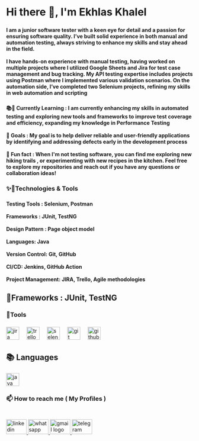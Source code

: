 <h1 align="left">Hi there 👋, I'm Ekhlas Khalel</h1>

###

<h4 align="left">I am a junior software tester with a keen eye for detail and a passion for ensuring software quality. I’ve built solid experience in both manual and automation testing, always striving to enhance my skills and stay ahead in the field.<br><br>I have hands-on experience with manual testing, having worked on multiple projects where I utilized Google Sheets and Jira for test case management and bug tracking. My API testing expertise includes projects using Postman where I implemented various validation scenarios. On the automation side, I’ve completed two Selenium projects, refining my skills in web automation and scripting</h4>

###

<h4 align="left">📚🌱 Currently Learning : I am currently enhancing my skills in automated testing and exploring new tools and frameworks to improve test coverage and efficiency, expanding my knowledge in Performance Testing<br><br>🎯 Goals : My goal is to help deliver reliable and user-friendly applications by identifying and addressing defects early in the development process<br><br>🎲 Fun fact : When I'm not testing software, you can find me exploring new hiking trails , or experimenting with new recipes in the kitchen. Feel free to explore my repositories and reach out if you have any questions or collaboration ideas!</h4>

###

<h3 align="left">✨🔧Technologies & Tools</h3>

###

<h4 align="left">Testing Tools : Selenium, Postman<br><br>Frameworks : JUnit, TestNG<br><br>Design Pattern : Page object model <br><br>Languages: Java <br><br>Version Control: Git, GitHub<br><br>CI/CD: Jenkins, GitHub Action<br><br>Project Management: JIRA, Trello, Agile methodologies</h4>

###

<h2 align="left">🎯Frameworks : JUnit, TestNG</h2>

###

<h3 align="left">🎯Tools</h3>

###

<div align="left">
  <img src="https://cdn.jsdelivr.net/gh/devicons/devicon/icons/jira/jira-original.svg" height="35" alt="jira logo"  />
  <img width="12" />
  <img src="https://cdn.jsdelivr.net/gh/devicons/devicon/icons/trello/trello-plain.svg" height="35" alt="trello logo"  />
  <img width="12" />
  <img src="https://cdn.jsdelivr.net/gh/devicons/devicon/icons/selenium/selenium-original.svg" height="35" alt="selenium logo"  />
  <img width="12" />
  <img src="https://cdn.jsdelivr.net/gh/devicons/devicon/icons/git/git-original.svg" height="35" alt="git logo"  />
  <img width="12" />
  <img src="https://cdn.jsdelivr.net/gh/devicons/devicon/icons/github/github-original.svg" height="35" alt="github logo"  />
</div>

###

<h2 align="left">📚 Languages</h2>

###

<div align="left">
  <img src="https://cdn.jsdelivr.net/gh/devicons/devicon/icons/java/java-original.svg" height="35" alt="java logo"  />
</div>

###

<h3 align="left">📫 How to reach me ( My Profiles )</h3>

###

<br clear="both">

<div align="left">
  <a href="https://www.linkedin.com/in/ekhlas-khalel/?utm_source=share&utm_campaign=share_via&utm_content=profile&utm_medium=android_app" target="_blank">
    <img src="https://raw.githubusercontent.com/maurodesouza/profile-readme-generator/master/src/assets/icons/social/linkedin/default.svg" width="55" height="40" alt="linkedin logo"  />
  </a>
  <a href="01094878967" target="_blank">
    <img src="https://raw.githubusercontent.com/maurodesouza/profile-readme-generator/master/src/assets/icons/social/whatsapp/default.svg" width="55" height="40" alt="whatsapp logo"  />
  </a>
  <a href="ekhlaskhalel2@gmail.com" target="_blank">
    <img src="https://raw.githubusercontent.com/maurodesouza/profile-readme-generator/master/src/assets/icons/social/gmail/default.svg" width="55" height="40" alt="gmail logo"  />
  </a>
  <a href="01094878967" target="_blank">
    <img src="https://raw.githubusercontent.com/maurodesouza/profile-readme-generator/master/src/assets/icons/social/telegram/default.svg" width="55" height="40" alt="telegram logo"  />
  </a>
</div>

###
